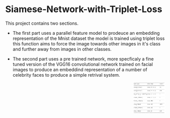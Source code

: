 # Siamese-Network-with-Triplet-Loss

This project contains two sections.

* The first part uses a parallel feature model to prodeuce an embedding representation of the Mnist dataset the model is trained using triplet loss this function aims to force the image towards other images in it's class and further away from images in other classes.

* The second part uses a pre trained network, more specficaly a fine tuned version of the VGG16 convolutional network trained on facial images to produce an embeddind representation of a number of celebrity faces to produce a simple retrival system.

<img align="right" width="100" height="100" src="images/image1.png">

